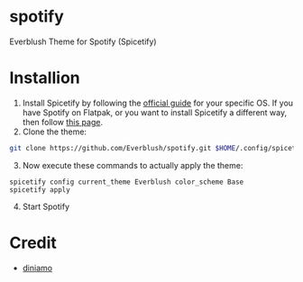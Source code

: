 # spotify
Everblush Theme for Spotify (Spicetify) 

# Installion
1. Install Spicetify by following the [official guide](https://spicetify.app/docs/getting-started) for your specific OS. If you have Spotify on Flatpak, or you want to install Spicetify a different way, then follow [this page](https://spicetify.app/docs/advanced-usage/installation).
2. Clone the theme:
```bash
git clone https://github.com/Everblush/spotify.git $HOME/.config/spicetify/Themes/Everblush
```
3. Now execute these commands to actually apply the theme:
```
spicetify config current_theme Everblush color_scheme Base
spicetify apply
```
4. Start Spotify

# Credit
* [diniamo](https://github.com/diniamo)
